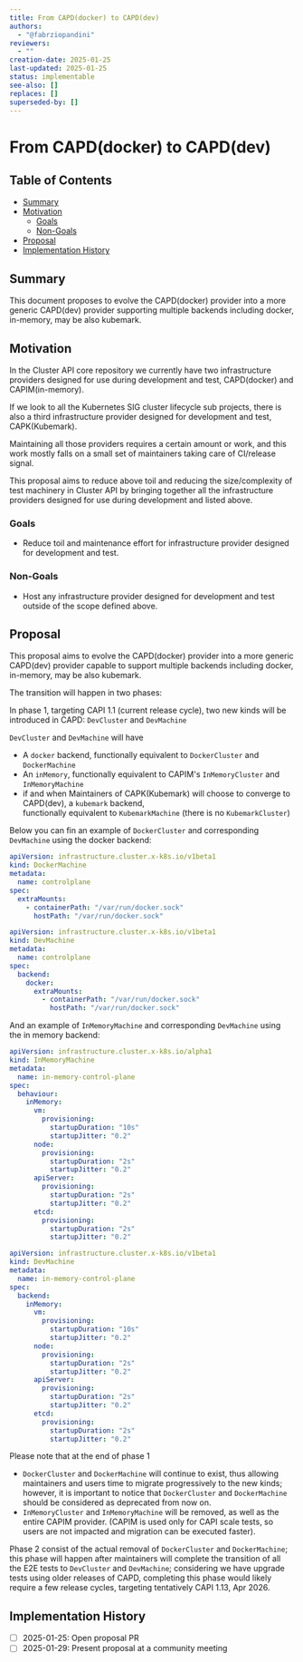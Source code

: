 ```yaml
---
title: From CAPD(docker) to CAPD(dev)
authors:
  - "@fabrziopandini"
reviewers:
  - ""
creation-date: 2025-01-25
last-updated: 2025-01-25
status: implementable
see-also: []  
replaces: []
superseded-by: []  
---
```


# From CAPD(docker) to CAPD(dev)

## Table of Contents

- [Summary](#summary)
- [Motivation](#motivation)
  - [Goals](#goals)
  - [Non-Goals](#non-goalsfuture-work)
- [Proposal](#proposal)
- [Implementation History](#implementation-history)

## Summary

This document proposes to evolve the CAPD(docker) provider into a more generic CAPD(dev) provider
supporting multiple backends including docker, in-memory, may be also kubemark.

## Motivation

In the Cluster API core repository  we currently have two infrastructure providers designed for use during development
and test, CAPD(docker) and CAPIM(in-memory).

If we look to all the Kubernetes SIG cluster lifecycle sub projects, there is also a third infrastructure provider
designed for development and test, CAPK(Kubemark).

Maintaining all those providers requires a certain amount or work, and this work mostly falls on a small set
of maintainers taking care of CI/release signal.

This proposal aims to reduce above toil and reducing the size/complexity of test machinery in Cluster API 
by bringing together all the infrastructure providers designed for use during development and listed above.

### Goals

- Reduce toil and maintenance effort for infrastructure provider designed for development and test.

### Non-Goals

- Host any infrastructure provider designed for development and test outside of the scope defined above.

## Proposal

This proposal aims to evolve the CAPD(docker) provider into a more generic CAPD(dev) provider
capable to support multiple backends including docker, in-memory, may be also kubemark.

The transition will happen in two phases:

In phase 1, targeting CAPI 1.1 (current release cycle), two new kinds will be introduced in CAPD: `DevCluster` and `DevMachine`

`DevCluster` and `DevMachine` will have 
- A `docker` backend, functionally equivalent to `DockerCluster` and `DockerMachine`
- An `inMemory`, functionally equivalent to CAPIM's `InMemoryCluster` and `InMemoryMachine`
- if and when Maintainers of CAPK(Kubemark) will choose to converge to CAPD(dev), a `kubemark` backend,  
  functionally equivalent to `KubemarkMachine` (there is no `KubemarkCluster`)

Below you can fin an example of `DockerCluster` and corresponding `DevMachine` using the docker backend:

```yaml
apiVersion: infrastructure.cluster.x-k8s.io/v1beta1
kind: DockerMachine
metadata:
  name: controlplane
spec:
  extraMounts:
    - containerPath: "/var/run/docker.sock"
      hostPath: "/var/run/docker.sock"
```

```yaml
apiVersion: infrastructure.cluster.x-k8s.io/v1beta1
kind: DevMachine
metadata:
  name: controlplane
spec:
  backend:
    docker:
      extraMounts:
        - containerPath: "/var/run/docker.sock"
          hostPath: "/var/run/docker.sock"
```

And an example of `InMemoryMachine` and corresponding `DevMachine` using the in memory backend:

```yaml
apiVersion: infrastructure.cluster.x-k8s.io/alpha1
kind: InMemoryMachine
metadata:
  name: in-memory-control-plane
spec:
  behaviour:
    inMemory:
      vm:
        provisioning:
          startupDuration: "10s"
          startupJitter: "0.2"
      node:
        provisioning:
          startupDuration: "2s"
          startupJitter: "0.2"
      apiServer:
        provisioning:
          startupDuration: "2s"
          startupJitter: "0.2"
      etcd:
        provisioning:
          startupDuration: "2s"
          startupJitter: "0.2"
```

```yaml
apiVersion: infrastructure.cluster.x-k8s.io/v1beta1
kind: DevMachine
metadata:
  name: in-memory-control-plane
spec:
  backend:
    inMemory:
      vm:
        provisioning:
          startupDuration: "10s"
          startupJitter: "0.2"
      node:
        provisioning:
          startupDuration: "2s"
          startupJitter: "0.2"
      apiServer:
        provisioning:
          startupDuration: "2s"
          startupJitter: "0.2"
      etcd:
        provisioning:
          startupDuration: "2s"
          startupJitter: "0.2"
```

Please note that at the end of phase 1
- `DockerCluster` and `DockerMachine` will continue to exist, thus allowing maintainers and users 
  time to migrate progressively to the new kinds; however, it is important to notice that
  `DockerCluster` and `DockerMachine` should be considered as deprecated from now on.
- `InMemoryCluster` and `InMemoryMachine` will be removed, as well as the entire CAPIM provider.
  (CAPIM is used only for CAPI scale tests, so users are not impacted and migration can be executed faster).

Phase 2 consist of the actual removal of `DockerCluster` and `DockerMachine`; this phase will happen after maintainers 
will complete the transition of all the E2E tests to `DevCluster` and `DevMachine`; considering we have upgrade tests using
older releases of CAPD, completing this phase would likely require a few release cycles, targeting tentatively CAPI 1.13, Apr 2026.

## Implementation History

- [ ] 2025-01-25: Open proposal PR
- [ ] 2025-01-29: Present proposal at a community meeting
